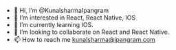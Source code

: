 - 👋 Hi, I’m @KunalsharmaIpangram
- 👀 I’m interested in React, React Native, IOS
- 🌱 I’m currently learning IOS.
- 💞️ I’m looking to collaborate on React and React Native. 
- 📫 How to reach me kunalsharma@ipangram.com

<!---
KunalsharmaIpangram/KunalsharmaIpangram is a ✨ special ✨ repository because its `README.md` (this file) appears on your GitHub profile.
You can click the Preview link to take a look at your changes.
--->

